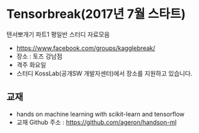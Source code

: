 # Tensorbreak(2017년 7월 스타트)

텐서뽀개기 파트1 평일반 스터디 자료모음

* https://www.facebook.com/groups/kagglebreak/
* 장소 : 토즈 강남점 
* 격주 화요일 
* 스터디 KossLab(공개SW 개발자센터)에서 장소를 지원하고 있습니다.

## 교재
* hands on machine learning with scikit-learn and tensorflow
* 교재 Github 주소 : https://github.com/ageron/handson-ml

